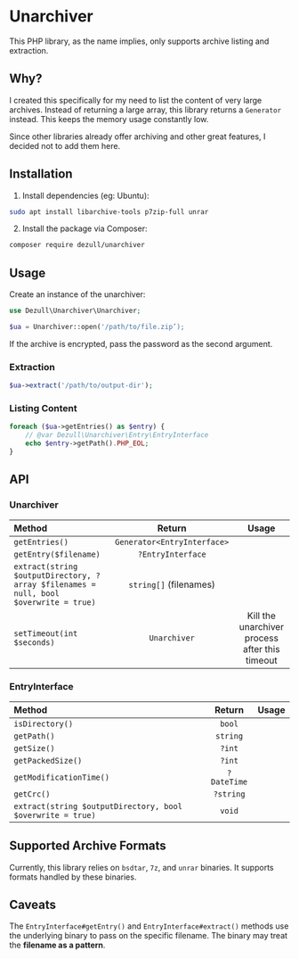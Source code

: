 # Unarchiver

This PHP library, as the name implies, only supports archive listing and extraction.

## Why?

I created this specifically for my need to list the content of very large archives. Instead of returning a large array, this library returns a `Generator` instead. This keeps the memory usage constantly low.

Since other libraries already offer archiving and other great features, I decided not to add them here.

## Installation

1.  Install dependencies (eg: Ubuntu):

```bash
sudo apt install libarchive-tools p7zip-full unrar
```

2.  Install the package via Composer:

```bash
composer require dezull/unarchiver
```

## Usage

Create an instance of the unarchiver:

```php
use Dezull\Unarchiver\Unarchiver;

$ua = Unarchiver::open('/path/to/file.zip’);
```

If the archive is encrypted, pass the password as the second argument.

### Extraction

```php
$ua->extract('/path/to/output-dir');
```

### Listing Content

```php
foreach ($ua->getEntries() as $entry) {
    // @var Dezull\Unarchiver\Entry\EntryInterface
    echo $entry->getPath().PHP_EOL;
}
```

## API

### Unarchiver

| Method | Return | Usage |
|:----|:---:|:---:|
| `getEntries()` | `Generator<EntryInterface>` | |
| `getEntry($filename)` | `?EntryInterface` | |
| `extract(string $outputDirectory, ?array $filenames = null, bool $overwrite = true)`| `string[]` (filenames) | |
| `setTimeout(int $seconds)` | `Unarchiver` | Kill the unarchiver process after this timeout |

### EntryInterface

| Method | Return | Usage |
|:----|:---:|:---:|
| `isDirectory()` | `bool` | |
| `getPath()` | `string` | |
| `getSize()` | `?int` | |
| `getPackedSize()` | `?int` | |
| `getModificationTime()` | `?DateTime` | |
| `getCrc()` | `?string` | |
| `extract(string $outputDirectory, bool $overwrite = true)` | `void` | |

## Supported Archive Formats

Currently, this library relies on `bsdtar`, `7z`, and `unrar` binaries. It supports formats handled by these binaries.

## Caveats

The `EntryInterface#getEntry()` and `EntryInterface#extract()` methods use the underlying binary to pass on the specific filename. The binary may treat the **filename as a pattern**.
